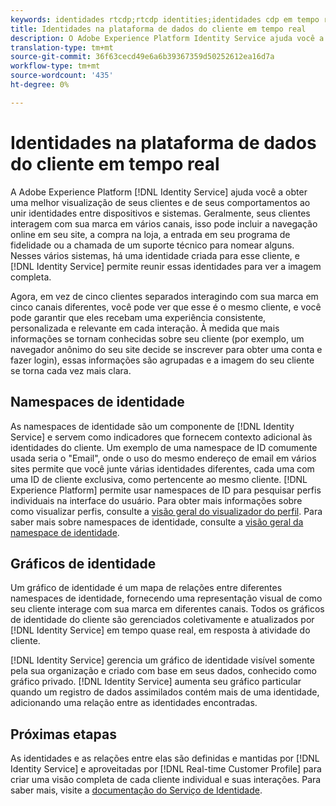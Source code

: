 ```yaml
---
keywords: identidades rtcdp;rtcdp identities;identidades cdp em tempo real
title: Identidades na plataforma de dados do cliente em tempo real
description: O Adobe Experience Platform Identity Service ajuda você a obter uma melhor visualização de seus clientes e de seu comportamento ao unir identidades entre dispositivos e sistemas.
translation-type: tm+mt
source-git-commit: 36f63cecd49e6a6b39367359d50252612ea16d7a
workflow-type: tm+mt
source-wordcount: '435'
ht-degree: 0%

---
```



# Identidades na plataforma de dados do cliente em tempo real

A Adobe Experience Platform [!DNL Identity Service] ajuda você a obter uma melhor visualização de seus clientes e de seus comportamentos ao unir identidades entre dispositivos e sistemas. Geralmente, seus clientes interagem com sua marca em vários canais, isso pode incluir a navegação online em seu site, a compra na loja, a entrada em seu programa de fidelidade ou a chamada de um suporte técnico para nomear alguns. Nesses vários sistemas, há uma identidade criada para esse cliente, e [!DNL Identity Service] permite reunir essas identidades para ver a imagem completa.

Agora, em vez de cinco clientes separados interagindo com sua marca em cinco canais diferentes, você pode ver que esse é o mesmo cliente, e você pode garantir que eles recebam uma experiência consistente, personalizada e relevante em cada interação. À medida que mais informações se tornam conhecidas sobre seu cliente (por exemplo, um navegador anônimo do seu site decide se inscrever para obter uma conta e fazer login), essas informações são agrupadas e a imagem do seu cliente se torna cada vez mais clara.

## Namespaces de identidade

As namespaces de identidade são um componente de [!DNL Identity Service] e servem como indicadores que fornecem contexto adicional às identidades do cliente. Um exemplo de uma namespace de ID comumente usada seria o &quot;Email&quot;, onde o uso do mesmo endereço de email em vários sites permite que você junte várias identidades diferentes, cada uma com uma ID de cliente exclusiva, como pertencente ao mesmo cliente. [!DNL Experience Platform] permite usar namespaces de ID para pesquisar perfis individuais na interface do usuário. Para obter mais informações sobre como visualizar perfis, consulte a [visão geral do visualizador do perfil](/help/rtcdp/profile/profile-viewer.md). Para saber mais sobre namespaces de identidade, consulte a [visão geral da namespace de identidade](../../identity-service/namespaces.md).

## Gráficos de identidade

Um gráfico de identidade é um mapa de relações entre diferentes namespaces de identidade, fornecendo uma representação visual de como seu cliente interage com sua marca em diferentes canais. Todos os gráficos de identidade do cliente são gerenciados coletivamente e atualizados por [!DNL Identity Service] em tempo quase real, em resposta à atividade do cliente.

[!DNL Identity Service] gerencia um gráfico de identidade visível somente pela sua organização e criado com base em seus dados, conhecido como gráfico privado. [!DNL Identity Service] aumenta seu gráfico particular quando um registro de dados assimilados contém mais de uma identidade, adicionando uma relação entre as identidades encontradas.

## Próximas etapas

As identidades e as relações entre elas são definidas e mantidas por [!DNL Identity Service] e aproveitadas por [!DNL Real-time Customer Profile] para criar uma visão completa de cada cliente individual e suas interações. Para saber mais, visite a [documentação do Serviço de Identidade](../../identity-service/home.md).